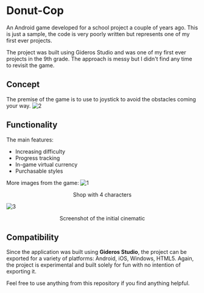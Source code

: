 # Donut-Cop
An Android game developed for a school project a couple of years ago. This is just a sample, the code is very poorly written but represents one of my first ever projects.

The project was built using Gideros Studio and was one of my first ever projects in the 9th grade. The approach is messy but I didn't find any time to revisit the game.

## Concept

The premise of the game is to use to joystick to avoid the obstacles coming your way.
![2](https://user-images.githubusercontent.com/50552606/60083521-8bc1a100-973e-11e9-8ea9-2bff961d4304.png)

## Functionality

The main features:
* Increasing difficulty
* Progress tracking
* In-game virtual currency
* Purchasable styles

More images from the game:
![1](https://user-images.githubusercontent.com/50552606/60083520-8bc1a100-973e-11e9-9f75-978265948d5a.png)
<p align="center"> 
Shop with 4 characters
</p>

![3](https://user-images.githubusercontent.com/50552606/60083522-8bc1a100-973e-11e9-9282-185daa4363f7.png)
<p align="center"> 
Screenshot of the initial cinematic
</p>

## Compatibility

Since the application was built using __Gideros Studio__, the project can be exported for a variety of platforms: Android, iOS, Windows, HTML5. Again, the project is experimental and built solely for fun with no intention of exporting it.

Feel free to use anything from this repository if you find anything helpful.
